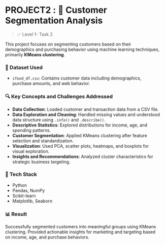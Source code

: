 
# PROJECT2 : 🧠 Customer Segmentation Analysis

> ✅ Level 1- Task 2

This project focuses on segmenting customers based on their demographics and purchasing behavior using machine learning techniques, primarily **KMeans clustering**.

### 📂 Dataset Used
- `ifood_df.csv`: Contains customer data including demographics, purchase amounts, and web behavior.

### 🔍 Key Concepts and Challenges Addressed
- **Data Collection**: Loaded customer and transaction data from a CSV file.
- **Data Exploration and Cleaning**: Handled missing values and understood data structure using `.info()` and `.describe()`.
- **Descriptive Statistics**: Explored distributions for income, age, and spending patterns.
- **Customer Segmentation**: Applied KMeans clustering after feature selection and standardization.
- **Visualization**: Used PCA, scatter plots, heatmaps, and boxplots for visual exploration.
- **Insights and Recommendations**: Analyzed cluster characteristics for strategic business targeting.

### 🧪 Tech Stack
- Python
- Pandas, NumPy
- Scikit-learn
- Matplotlib, Seaborn

### 📊 Result
Successfully segmented customers into meaningful groups using KMeans clustering. Provided actionable insights for marketing and targeting based on income, age, and purchase behaviors.
